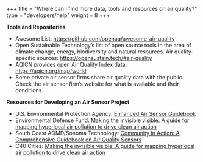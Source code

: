 +++
title = "Where can I find more data, tools and resources on air quality?"
type = "developers/help"
weight = 8
+++
<!--StartFragment-->

**Tools and Repositories**

* Awesome List: <https://github.com/openaq/awesome-air-quality> 
* Open Sustainable Technology’s list of open source tools in the area of climate change, energy, biodiversity and natural resources. Air quality-specific sources: <https://opensustain.tech/#air-quality> 
* AQICN provides open Air Quality Index data: <https://aqicn.org/map/world> 
* Some private air sensor firms share air quality data with the public. Check the air sensor firm’s website for what is available and their conditions.

**Resources for Developing an Air Sensor Project** 

* U.S. Environmental Protection Agency: [Enhanced Air Sensor Guidebook](https://www.epa.gov/air-sensor-toolbox/how-use-air-sensors-air-sensor-guidebook)
* Environmental Defense Fund: [Making the invisible visible: A guide for mapping hyperlocal air pollution to drive clean air action](https://www.edf.org/sites/default/files/content/making-the-invisible-visible.pdf)
* South Coast AQMD/Sonoma Technology: [Community in Action: A Comprehensive Guidebook on Air Quality Sensors](http://www.aqmd.gov/docs/default-source/aq-spec/star-grant/community-in-action-guidebook-on-air-quality-sensors-(appendices-only).pdf)
* C40 Cities: [Making the invisible visible: A guide for mapping hyperlocal air pollution to drive clean air action](https://www.c40knowledgehub.org/s/article/Making-the-invisible-visible-A-guide-for-mapping-hyperlocal-air-pollution-to-drive-clean-air-action?language=en_US)

<!--EndFragment-->